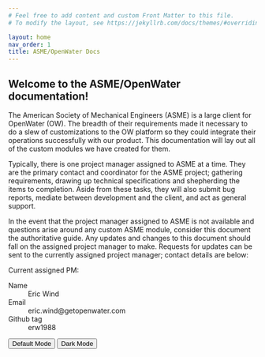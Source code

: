 ```yaml
---
# Feel free to add content and custom Front Matter to this file.
# To modify the layout, see https://jekyllrb.com/docs/themes/#overriding-theme-defaults

layout: home
nav_order: 1
title: ASME/OpenWater Docs
---
```


## Welcome to the ASME/OpenWater documentation!

The American Society of Mechanical Engineers (ASME) is a large client for OpenWater (OW). The breadth of their requirements made it necessary to do a slew of customizations to the OW platform so they could integrate their operations successfully with our product. This documentation will lay out all of the custom modules we have created for them.

Typically, there is one project manager assigned to ASME at a time. They are the primary contact and coordinator for the ASME project; gathering requirements, drawing up technical specifications and shepherding the items to completion. Aside from these tasks, they will also submit bug reports, mediate between development and the client, and act as general support.

In the event that the project manager assigned to ASME is not available and questions arise around any custom ASME module, consider this document the authoritative guide. Any updates and changes to this document should fall on the assigned project manager to make. Requests for updates can be sent to the currently assigned project manager; contact details are below:

Current assigned PM:

<dl>
	<dt>Name</dt>
	<dd>Eric Wind</dd>
	<dt>Email</dt>
	<dd>eric.wind@getopenwater.com</dd>
	<dt>Github tag</dt>
	<dd>erw1988</dd>
</dl>

<button type="button" name="button" class="btn" script="jtd.setTheme('owdefaultcolor');">Default Mode</button>
<button type="button" name="button" class="btn" script="jtd.setTheme('dark');">Dark Mode</button>
